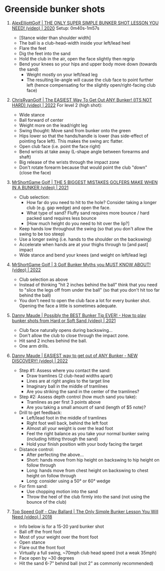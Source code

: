 # Greenside bunker shots

1. [AlexElliottGolf | THE ONLY SUPER SIMPLE BUNKER SHOT LESSON YOU NEED! (video) | 2020](https://www.youtube.com/watch?v=LlRxGDd-lNQ) Setup: 0m40s-1m57s
   - [Stance wider than shoulder width]
   - The ball is a club-head-width inside your left/lead heel
   - Flare the feet
   - Dig the feet into the sand
   - Hold the club in the air, open the face slightly then regrip
   - Bend your knees so your hips and upper body move down (towards the sand)
     * Weight mostly on your left/lead leg
     * The resulting lie-angle will cause the club face to point further left
       (hence compensating for the slightly open/right-facing club face)

1. [ChrisRyanGolf | The EASIEST Way To Get Out ANY Bunker! (ITS NOT HARD) (video) | 2022](https://www.youtube.com/watch?v=XFkVfKZ2Sfw) For level 2 (high shot):
   - Wide stance
   - Ball forward of center
   - Weight more on the lead/right leg
   - Swing thought: Move sand from bunker onto the green
   - Hips lower so that the hands/handle is lower (has side-effect of pointing face left).
     This makes the swing arc flatter.
   - Open club face (i.e. point the face right)
   - Bend wrists at take away (L-shape angle between forearms and shaft)
   - Big release of the wrists through the impact zone
   - Don't rotate forearm because that would point the club "down" (close the face)

1. [MrShortGame Golf | THE 5 BIGGEST MISTAKES GOLFERS MAKE WHEN IN A BUNKER (video) | 2021](https://www.youtube.com/watch?v=OnAYI7Ra7Zg)
   - Club selection:
     * How far do you need to hit to the hole? Consider taking a longer club (e.g. gap wedge)
       and open the face.
     * What type of sand? Fluffy sand requires more bounce / hard packed sand requires less bounce
     * [How much height do you need to hit over the lip?]
   - Keep hands low throughout the swing (so that you don't allow the swing to be too steep)
   - Use a longer swing (i.e. hands to the shoulder on the backswing)
   - Accelerate when hands are at your thighs through to [and past] impact
   - Wide stance and bend your knees (and weight on left/lead leg)

1. [MrShortGame Golf | 3 Golf Bunker Myths you MUST KNOW ABOUT! (video) | 2022](https://www.youtube.com/watch?v=lPnUA3htUDA)
   - Club selection as above
   - Instead of thinking "hit 2 inches behind the ball" think that you need to "slice the
     legs off from under the ball" (so that you don't hit too far behind the ball)
   - You don't need to open the club face a lot for every bunker shot. Opening the face a
     little is sometimes adequate.

1. [Danny Maude | Possibly the BEST Bunker Tip EVER! - How to play bunker shots from Hard or Soft Sand (video) | 2021](https://www.youtube.com/watch?v=RHlr_KyG26A)
   - Club face naturally opens during backswing...
   - Don't allow the club to close through the impact zone.
   - Hit sand 2 inches behind the ball.
   - One arm drills.

1. [Danny Maude | EASIEST way to get out of ANY Bunker - NEW DISCOVERY! (video) | 2022](https://www.youtube.com/watch?v=nXnusNYElco)
   - Step #1: Assess where you contact the sand:
     * Draw tramlines (2 club-head widths apart)
     * Lines are at right angles to the target line
     * Imaginary ball in the middle of tramlines
     * Are you striking the sand in the center of the tramlines?
   - Step #2: Assess depth control (how much sand you take):
     * Tramlines as per first 3 points above
     * Are you taking a small amount of sand (length of $5 note)?
   - Drill to get feedback:
     * Left/lead foot in the middle of tramlines
     * Right foot well back, behind the left foot
     * Almost all your weight is over the lead foot
     * Feel the right balance as you take your normal bunker swing
       (including hitting through the sand)
     * Hold your finish position with your body facing the target
   - Distance control:
     * After perfecting the above...
     * Short: hands move from hip height on backswing to hip height on follow through
     * Long: hands move from chest height on backswing to chest height on follow through
     * Long: consider using a 50° or 60° wedge
   - For firm sand:
     * Use chopping motion into the sand
     * Throw the heel of the club firmly into the sand (not using the bounce of the club)

1. [Top Speed Golf - Clay Ballard | The Only Simple Bunker Lesson You Will Need (video) | 2018](https://www.youtube.com/watch?v=gFCLH5QZ3Mg)
   - Info below is for a 15-20 yard bunker shot
   - Ball off the front foot
   - Most of your weight over the front foot
   - Open stance
   - Flare out the front foot
   - Virtually a full swing, ~70mph club head speed (not a weak 35mph)
   - Face open by ~30 degrees
   - Hit the sand 6-7" behind ball (not 2" as commonly recommended)

